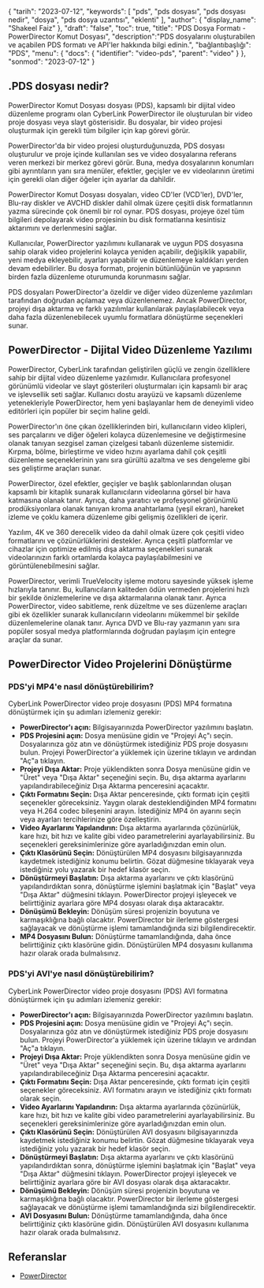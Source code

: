 {
"tarih": "2023-07-12",
  "keywords": [
"pds",
"pds dosyası",
"pds dosyası nedir",
"dosya",
"pds dosya uzantısı",
"eklenti"
],
  "author": {
"display_name": "Shakeel Faiz"
},
"draft": "false",
"toc": true,
"title": "PDS Dosya Formatı - PowerDirector Komut Dosyası",
  "description":"PDS dosyalarını oluşturabilen ve açabilen PDS formatı ve API'ler hakkında bilgi edinin.",
"bağlantıbaşlığı": "PDS",
  "menu": {
    "docs": {
      "identifier": "video-pds",
      "parent": "video"
}
},
"sonmod": "2023-07-12"
}

## .PDS dosyası nedir?

PowerDirector Komut Dosyası dosyası (PDS), kapsamlı bir dijital video düzenleme programı olan CyberLink PowerDirector ile oluşturulan bir video proje dosyası veya slayt gösterisidir. Bu dosyalar, bir video projesi oluşturmak için gerekli tüm bilgiler için kap görevi görür.

PowerDirector'da bir video projesi oluşturduğunuzda, PDS dosyası oluşturulur ve proje içinde kullanılan ses ve video dosyalarına referans veren merkezi bir merkez görevi görür. Buna, medya dosyalarının konumları gibi ayrıntıların yanı sıra menüler, efektler, geçişler ve ev videolarının üretimi için gerekli olan diğer öğeler için ayarlar da dahildir.

PowerDirector Komut Dosyası dosyaları, video CD'ler (VCD'ler), DVD'ler, Blu-ray diskler ve AVCHD diskler dahil olmak üzere çeşitli disk formatlarının yazma sürecinde çok önemli bir rol oynar. PDS dosyası, projeye özel tüm bilgileri depolayarak video projesinin bu disk formatlarına kesintisiz aktarımını ve derlenmesini sağlar.

Kullanıcılar, PowerDirector yazılımını kullanarak ve uygun PDS dosyasına sahip olarak video projelerini kolayca yeniden açabilir, değişiklik yapabilir, yeni medya ekleyebilir, ayarları yapabilir ve düzenlemeye kaldıkları yerden devam edebilirler. Bu dosya formatı, projenin bütünlüğünün ve yapısının birden fazla düzenleme oturumunda korunmasını sağlar.

PDS dosyaları PowerDirector'a özeldir ve diğer video düzenleme yazılımları tarafından doğrudan açılamaz veya düzenlenemez. Ancak PowerDirector, projeyi dışa aktarma ve farklı yazılımlar kullanılarak paylaşılabilecek veya daha fazla düzenlenebilecek uyumlu formatlara dönüştürme seçenekleri sunar.

## PowerDirector - Dijital Video Düzenleme Yazılımı

PowerDirector, CyberLink tarafından geliştirilen güçlü ve zengin özelliklere sahip bir dijital video düzenleme yazılımıdır. Kullanıcılara profesyonel görünümlü videolar ve slayt gösterileri oluşturmaları için kapsamlı bir araç ve işlevsellik seti sağlar. Kullanıcı dostu arayüzü ve kapsamlı düzenleme yetenekleriyle PowerDirector, hem yeni başlayanlar hem de deneyimli video editörleri için popüler bir seçim haline geldi.

PowerDirector'ın öne çıkan özelliklerinden biri, kullanıcıların video klipleri, ses parçalarını ve diğer öğeleri kolayca düzenlemesine ve değiştirmesine olanak tanıyan sezgisel zaman çizelgesi tabanlı düzenleme sistemidir. Kırpma, bölme, birleştirme ve video hızını ayarlama dahil çok çeşitli düzenleme seçeneklerinin yanı sıra gürültü azaltma ve ses dengeleme gibi ses geliştirme araçları sunar.

PowerDirector, özel efektler, geçişler ve başlık şablonlarından oluşan kapsamlı bir kitaplık sunarak kullanıcıların videolarına görsel bir hava katmasına olanak tanır. Ayrıca, daha yaratıcı ve profesyonel görünümlü prodüksiyonlara olanak tanıyan kroma anahtarlama (yeşil ekran), hareket izleme ve çoklu kamera düzenleme gibi gelişmiş özellikleri de içerir.

Yazılım, 4K ve 360 derecelik video da dahil olmak üzere çok çeşitli video formatlarını ve çözünürlüklerini destekler. Ayrıca çeşitli platformlar ve cihazlar için optimize edilmiş dışa aktarma seçenekleri sunarak videolarınızın farklı ortamlarda kolayca paylaşılabilmesini ve görüntülenebilmesini sağlar.

PowerDirector, verimli TrueVelocity işleme motoru sayesinde yüksek işleme hızlarıyla tanınır. Bu, kullanıcıların kaliteden ödün vermeden projelerini hızlı bir şekilde önizlemelerine ve dışa aktarmalarına olanak tanır. Ayrıca PowerDirector, video sabitleme, renk düzeltme ve ses düzenleme araçları gibi ek özellikler sunarak kullanıcıların videolarını mükemmel bir şekilde düzenlemelerine olanak tanır. Ayrıca DVD ve Blu-ray yazmanın yanı sıra popüler sosyal medya platformlarında doğrudan paylaşım için entegre araçlar da sunar.

## PowerDirector Video Projelerini Dönüştürme

### PDS'yi MP4'e nasıl dönüştürebilirim?

CyberLink PowerDirector video proje dosyasını (PDS) MP4 formatına dönüştürmek için şu adımları izlemeniz gerekir:

- **PowerDirector'ı açın:** Bilgisayarınızda PowerDirector yazılımını başlatın.
- **PDS Projesini açın:** Dosya menüsüne gidin ve "Projeyi Aç"ı seçin. Dosyalarınıza göz atın ve dönüştürmek istediğiniz PDS proje dosyasını bulun. Projeyi PowerDirector'a yüklemek için üzerine tıklayın ve ardından "Aç"a tıklayın.
- **Projeyi Dışa Aktar:** Proje yüklendikten sonra Dosya menüsüne gidin ve "Üret" veya "Dışa Aktar" seçeneğini seçin. Bu, dışa aktarma ayarlarını yapılandırabileceğiniz Dışa Aktarma penceresini açacaktır.
- **Çıktı Formatını Seçin:** Dışa Aktar penceresinde, çıktı formatı için çeşitli seçenekler göreceksiniz. Yaygın olarak desteklendiğinden MP4 formatını veya H.264 codec bileşenini arayın. İstediğiniz MP4 ön ayarını seçin veya ayarları tercihlerinize göre özelleştirin.
- **Video Ayarlarını Yapılandırın:** Dışa aktarma ayarlarında çözünürlük, kare hızı, bit hızı ve kalite gibi video parametrelerini ayarlayabilirsiniz. Bu seçenekleri gereksinimlerinize göre ayarladığınızdan emin olun.
- **Çıktı Klasörünü Seçin:** Dönüştürülen MP4 dosyasını bilgisayarınızda kaydetmek istediğiniz konumu belirtin. Gözat düğmesine tıklayarak veya istediğiniz yolu yazarak bir hedef klasör seçin.
- **Dönüştürmeyi Başlatın:** Dışa aktarma ayarlarını ve çıktı klasörünü yapılandırdıktan sonra, dönüştürme işlemini başlatmak için "Başlat" veya "Dışa Aktar" düğmesini tıklayın. PowerDirector projeyi işleyecek ve belirttiğiniz ayarlara göre MP4 dosyası olarak dışa aktaracaktır.
- **Dönüşümü Bekleyin:** Dönüşüm süresi projenizin boyutuna ve karmaşıklığına bağlı olacaktır. PowerDirector bir ilerleme göstergesi sağlayacak ve dönüştürme işlemi tamamlandığında sizi bilgilendirecektir.
- **MP4 Dosyasını Bulun:** Dönüştürme tamamlandığında, daha önce belirttiğiniz çıktı klasörüne gidin. Dönüştürülen MP4 dosyasını kullanıma hazır olarak orada bulmalısınız.

### PDS'yi AVI'ye nasıl dönüştürebilirim?

CyberLink PowerDirector video proje dosyasını (PDS) AVI formatına dönüştürmek için şu adımları izlemeniz gerekir:

- **PowerDirector'ı açın:** Bilgisayarınızda PowerDirector yazılımını başlatın.
- **PDS Projesini açın:** Dosya menüsüne gidin ve "Projeyi Aç"ı seçin. Dosyalarınıza göz atın ve dönüştürmek istediğiniz PDS proje dosyasını bulun. Projeyi PowerDirector'a yüklemek için üzerine tıklayın ve ardından "Aç"a tıklayın.
- **Projeyi Dışa Aktar:** Proje yüklendikten sonra Dosya menüsüne gidin ve "Üret" veya "Dışa Aktar" seçeneğini seçin. Bu, dışa aktarma ayarlarını yapılandırabileceğiniz Dışa Aktarma penceresini açacaktır.
- **Çıktı Formatını Seçin:** Dışa Aktar penceresinde, çıktı formatı için çeşitli seçenekler göreceksiniz. AVI formatını arayın ve istediğiniz çıktı formatı olarak seçin.
- **Video Ayarlarını Yapılandırın:** Dışa aktarma ayarlarında çözünürlük, kare hızı, bit hızı ve kalite gibi video parametrelerini ayarlayabilirsiniz. Bu seçenekleri gereksinimlerinize göre ayarladığınızdan emin olun.
- **Çıktı Klasörünü Seçin:** Dönüştürülen AVI dosyasını bilgisayarınızda kaydetmek istediğiniz konumu belirtin. Gözat düğmesine tıklayarak veya istediğiniz yolu yazarak bir hedef klasör seçin.
- **Dönüştürmeyi Başlatın:** Dışa aktarma ayarlarını ve çıktı klasörünü yapılandırdıktan sonra, dönüştürme işlemini başlatmak için "Başlat" veya "Dışa Aktar" düğmesini tıklayın. PowerDirector projeyi işleyecek ve belirttiğiniz ayarlara göre bir AVI dosyası olarak dışa aktaracaktır.
- **Dönüşümü Bekleyin:** Dönüşüm süresi projenizin boyutuna ve karmaşıklığına bağlı olacaktır. PowerDirector bir ilerleme göstergesi sağlayacak ve dönüştürme işlemi tamamlandığında sizi bilgilendirecektir.
- **AVI Dosyasını Bulun:** Dönüştürme tamamlandığında, daha önce belirttiğiniz çıktı klasörüne gidin. Dönüştürülen AVI dosyasını kullanıma hazır olarak orada bulmalısınız.
  

## Referanslar
* [PowerDirector](https://en.wikipedia.org/wiki/PowerDirector)

